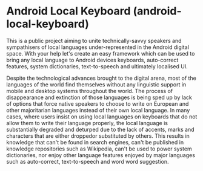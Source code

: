 Android Local Keyboard (android-local-keyboard)
===============================================

This is a public project aiming to unite technically-savvy speakers and sympathisers of local languages under-represented in the Android digital space. With your help let's create an easy framework which can be used to bring any local language to Android devices keyboards, auto-correct features, system dictionaries, text-to-speech and ultimately localised UI.


Despite the technological advances brought to the digital arena, most of the languages of the world find themselves without any linguistic support in mobile and desktop systems throughout the world. The process of disappearance and extinction of those languages is being sped up by lack of options that force native speakers to choose to write on European and other majoritarian languages instead of their own local language. In many cases, where users insist on using local languages on keyboards that do not allow them to write their language properly, the local language is substantially degraded and deturped due to the lack of accents, marks and characters that are either droppedor substituted by others. This results in knowledge that can't be found in search engines, can't be published in knowledge repositories such as Wikipedia, can't be used to power system dictionaries, nor enjoy other language features enjoyed by major languages such as auto-correct, text-to-speech and word word suggestion.
